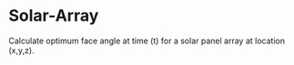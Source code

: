 # Solar-Array
Calculate optimum face angle at time (t) for a solar panel array at location (x,y,z).
